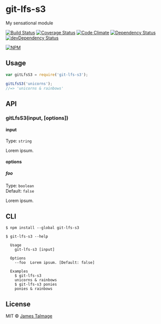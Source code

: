 # git-lfs-s3 

My sensational module

[![Build Status](https://travis-ci.org/jamestalmage/git-lfs-s3.svg?branch=master)](https://travis-ci.org/jamestalmage/git-lfs-s3)
[![Coverage Status](https://coveralls.io/repos/jamestalmage/git-lfs-s3/badge.svg?branch=master&service=github)](https://coveralls.io/github/jamestalmage/git-lfs-s3?branch=master)
[![Code Climate](https://codeclimate.com/github/jamestalmage/git-lfs-s3/badges/gpa.svg)](https://codeclimate.com/github/jamestalmage/git-lfs-s3)
[![Dependency Status](https://david-dm.org/jamestalmage/git-lfs-s3.svg)](https://david-dm.org/jamestalmage/git-lfs-s3)
[![devDependency Status](https://david-dm.org/jamestalmage/git-lfs-s3/dev-status.svg)](https://david-dm.org/jamestalmage/git-lfs-s3#info=devDependencies)

[![NPM](https://nodei.co/npm/git-lfs-s3.png)](https://nodei.co/npm/git-lfs-s3/)

## Usage

```js
var gitLfsS3 = require('git-lfs-s3');

gitLfsS3('unicorns');
//=> 'unicorns & rainbows'
```


## API

### gitLfsS3(input, [options])

#### input

Type: `string`

Lorem ipsum.

#### options

##### foo

Type: `boolean`  
Default: `false`

Lorem ipsum.


## CLI

```
$ npm install --global git-lfs-s3
```

```
$ git-lfs-s3 --help

  Usage
    git-lfs-s3 [input]

  Options
    --foo  Lorem ipsum. [Default: false]

  Examples
    $ git-lfs-s3
    unicorns & rainbows
    $ git-lfs-s3 ponies
    ponies & rainbows
```


## License

MIT © [James Talmage](http://github.com/jamestalmage)
